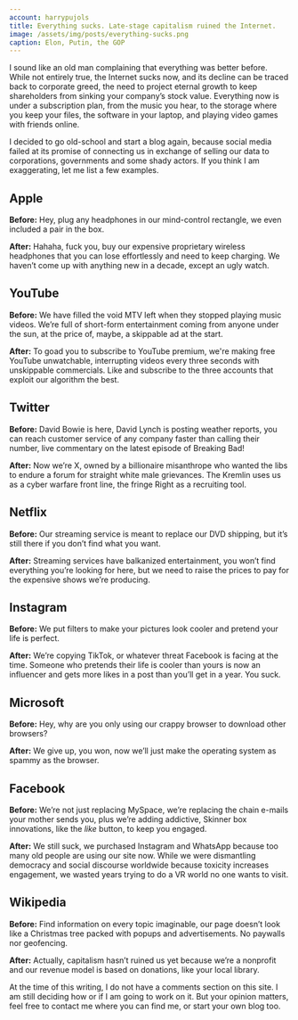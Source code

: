 ```yaml
---
account: harrypujols
title: Everything sucks. Late-stage capitalism ruined the Internet.
image: /assets/img/posts/everything-sucks.png
caption: Elon, Putin, the GOP
---
```


I sound like an old man complaining that everything was better before. While not entirely true, the Internet sucks now, and its decline can be traced back to corporate greed, the need to project eternal growth to keep shareholders from sinking your company’s stock value. Everything now is under a subscription plan, from the music you hear, to the storage where you keep your files, the software in your laptop, and playing video games with friends online.

I decided to go old-school and start a blog again, because social media failed at its promise of connecting us in exchange of selling our data to corporations, governments and some shady actors. If you think I am exaggerating, let me list a few examples.

## Apple

**Before:** Hey, plug any headphones in our mind-control rectangle, we even included a pair in the box.

**After:** Hahaha, fuck you, buy our expensive proprietary wireless headphones that you can lose effortlessly and need to keep charging. We haven’t come up with anything new in a decade, except an ugly watch.

## YouTube

**Before:** We have filled the void MTV left when they stopped playing music videos. We’re full of short-form entertainment coming from anyone under the sun, at the price of, maybe, a skippable ad at the start.

**After:** To goad you to subscribe to YouTube premium, we're making free YouTube unwatchable, interrupting videos every three seconds with unskippable commercials. Like and subscribe to the three accounts that exploit our algorithm the best.

## Twitter

**Before:** David Bowie is here, David Lynch is posting weather reports, you can reach customer service of any company faster than calling their number, live commentary on the latest episode of Breaking Bad!

**After:** Now we’re X, owned by a billionaire misanthrope who wanted the libs to endure a forum for straight white male grievances. The Kremlin uses us as a cyber warfare front line, the fringe Right as a recruiting tool.

## Netflix

**Before:** Our streaming service is meant to replace our DVD shipping, but it’s still there if you don’t find what you want.

**After:** Streaming services have balkanized entertainment, you won’t find everything you’re looking for here, but we need to raise the prices to pay for the expensive shows we’re producing.

## Instagram

**Before:** We put filters to make your pictures look cooler and pretend your life is perfect.

**After:** We’re copying TikTok, or whatever threat Facebook is facing at the time. Someone who pretends their life is cooler than yours is now an influencer and gets more likes in a post than you’ll get in a year. You suck.

## Microsoft

**Before:** Hey, why are you only using our crappy browser to download other browsers?

**After:** We give up, you won, now we’ll just make the operating system as spammy as the browser.

## Facebook

**Before:** We’re not just replacing MySpace, we’re replacing the chain e-mails your mother sends you, plus we’re adding addictive, Skinner box innovations, like the _like_ button, to keep you engaged.

**After:** We still suck, we purchased Instagram and WhatsApp because too many old people are using our site now. While we were dismantling democracy and social discourse worldwide because toxicity increases engagement, we wasted years trying to do a VR world no one wants to visit.

## Wikipedia

**Before:** Find information on every topic imaginable, our page doesn’t look like a Christmas tree packed with popups and advertisements. No paywalls nor geofencing.

**After:** Actually, capitalism hasn’t ruined us yet because we’re a nonprofit and our revenue model is based on donations, like your local library.

At the time of this writing, I do not have a comments section on this site. I am still deciding how or if I am going to work on it. But your opinion matters, feel free to contact me where you can find me, or start your own blog too.
